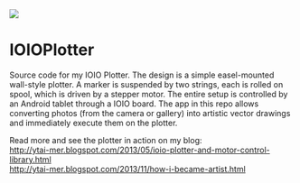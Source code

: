 <img src="http://3.bp.blogspot.com/-XpjHCbZss_Y/UlY1DuhxPSI/AAAAAAAAvDw/VhE8iImcELM/s1600/DSC00310.JPG"/>

IOIOPlotter
===========

Source code for my IOIO Plotter. The design is a simple easel-mounted wall-style plotter.
A marker is suspended by two strings, each is rolled on spool, which is driven by a stepper motor.
The entire setup is controlled by an Android tablet through a IOIO board.
The app in this repo allows converting photos (from the camera or gallery) into artistic vector drawings and immediately
execute them on the plotter.

Read more and see the plotter in action on my blog:<br>
http://ytai-mer.blogspot.com/2013/05/ioio-plotter-and-motor-control-library.html<br>
http://ytai-mer.blogspot.com/2013/11/how-i-became-artist.html
